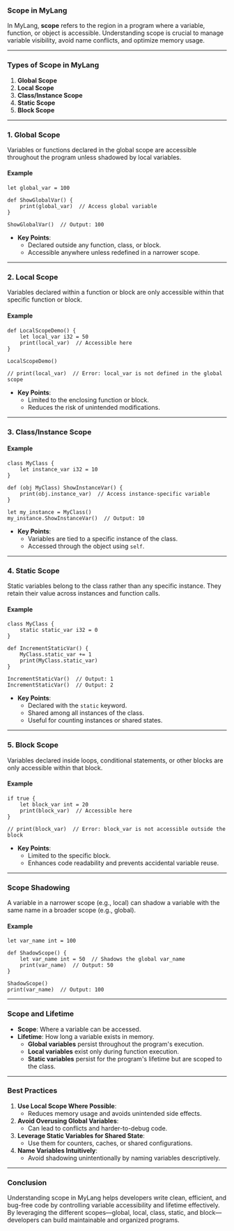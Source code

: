 ### **Scope in MyLang**

In MyLang, **scope** refers to the region in a program where a variable, function, or object is accessible. Understanding scope is crucial to manage variable visibility, avoid name conflicts, and optimize memory usage.

---

### **Types of Scope in MyLang**

1. **Global Scope**  
2. **Local Scope**  
3. **Class/Instance Scope**  
4. **Static Scope**  
5. **Block Scope**

---

### **1. Global Scope**

Variables or functions declared in the global scope are accessible throughout the program unless shadowed by local variables.

#### **Example**
```mylang
let global_var = 100

def ShowGlobalVar() {
    print(global_var)  // Access global variable
}

ShowGlobalVar()  // Output: 100
```

- **Key Points**:
  - Declared outside any function, class, or block.
  - Accessible anywhere unless redefined in a narrower scope.

---

### **2. Local Scope**

Variables declared within a function or block are only accessible within that specific function or block.

#### **Example**
```mylang
def LocalScopeDemo() {
    let local_var i32 = 50
    print(local_var)  // Accessible here
}

LocalScopeDemo()

// print(local_var)  // Error: local_var is not defined in the global scope
```

- **Key Points**:
  - Limited to the enclosing function or block.
  - Reduces the risk of unintended modifications.

---

### **3. Class/Instance Scope**

#### **Example**
```mylang
class MyClass {
    let instance_var i32 = 10
}

def (obj MyClass) ShowInstanceVar() {
    print(obj.instance_var)  // Access instance-specific variable
}

let my_instance = MyClass()
my_instance.ShowInstanceVar()  // Output: 10
```

- **Key Points**:
  - Variables are tied to a specific instance of the class.
  - Accessed through the object using `self`.

---

### **4. Static Scope**

Static variables belong to the class rather than any specific instance. They retain their value across instances and function calls.

#### **Example**
```mylang
class MyClass {
    static static_var i32 = 0
}

def IncrementStaticVar() {
    MyClass.static_var += 1
    print(MyClass.static_var)
}

IncrementStaticVar()  // Output: 1
IncrementStaticVar()  // Output: 2
```

- **Key Points**:
  - Declared with the `static` keyword.
  - Shared among all instances of the class.
  - Useful for counting instances or shared states.

---

### **5. Block Scope**

Variables declared inside loops, conditional statements, or other blocks are only accessible within that block.

#### **Example**
```mylang
if true {
    let block_var int = 20
    print(block_var)  // Accessible here
}

// print(block_var)  // Error: block_var is not accessible outside the block
```

- **Key Points**:
  - Limited to the specific block.
  - Enhances code readability and prevents accidental variable reuse.

---

### **Scope Shadowing**

A variable in a narrower scope (e.g., local) can shadow a variable with the same name in a broader scope (e.g., global).

#### **Example**
```mylang
let var_name int = 100

def ShadowScope() {
    let var_name int = 50  // Shadows the global var_name
    print(var_name)  // Output: 50
}

ShadowScope()
print(var_name)  // Output: 100
```

---

### **Scope and Lifetime**

- **Scope**: Where a variable can be accessed.
- **Lifetime**: How long a variable exists in memory.
  - **Global variables** persist throughout the program's execution.
  - **Local variables** exist only during function execution.
  - **Static variables** persist for the program's lifetime but are scoped to the class.

---

### **Best Practices**

1. **Use Local Scope Where Possible**:
   - Reduces memory usage and avoids unintended side effects.
2. **Avoid Overusing Global Variables**:
   - Can lead to conflicts and harder-to-debug code.
3. **Leverage Static Variables for Shared State**:
   - Use them for counters, caches, or shared configurations.
4. **Name Variables Intuitively**:
   - Avoid shadowing unintentionally by naming variables descriptively.

---

### **Conclusion**

Understanding scope in MyLang helps developers write clean, efficient, and bug-free code by controlling variable accessibility and lifetime effectively. By leveraging the different scopes—global, local, class, static, and block—developers can build maintainable and organized programs.